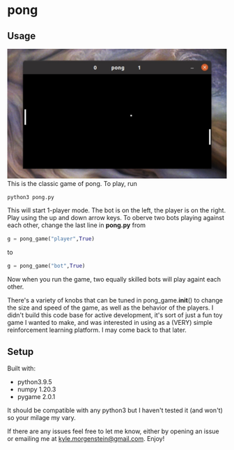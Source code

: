 # pong

## Usage

![game play](pong.jpg)
This is the classic game of pong. To play, run

```
python3 pong.py
```

This will start 1-player mode. The bot is on the left, the player is on the right. Play using the up and down arrow keys. To oberve two bots playing against each other, change the last line in **pong.py** from

```python
g = pong_game("player",True)
```

to

```python
g = pong_game("bot",True)
```

Now when you run the game, two equally skilled bots will play againt each other. 

There's a variety of knobs that can be tuned in pong_game.__init__() to change the size and speed of the game, as well as the behavior of the players. I didn't build this code base for active development, it's sort of just a fun toy game I wanted to make, and was interested in using as a (VERY) simple reinforcement learning platform. I may come back to that later. 

## Setup
Built with:
* python3.9.5
* numpy 1.20.3
* pygame 2.0.1

It should be compatible with any python3 but I haven't tested it (and won't) so your milage my vary. 

If there are any issues feel free to let me know, either by opening an issue or emailing me at kyle.morgenstein@gmail.com. Enjoy!
